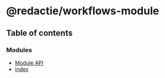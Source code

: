 # @redactie/workflows-module

## Table of contents

### Modules

- [Module API](../wiki/Module%20API)
- [index](../wiki/index)
